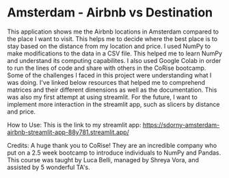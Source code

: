 # Amsterdam - Airbnb vs Destination


This application shows me the Airbnb locations in Amsterdam compared to the place I want to visit. This helps me to decide where the best place is to stay based on the distance from my location and price.
I used NumPy to make modifications to the data in a CSV file. This helped me to learn NumPy and understand its computing capabilites. I also used Google Colab in order to run the lines of code and share with others in the CoRise bootcamp.
Some of the challenges I faced in this project were understanding what I was doing. I've linked below resources that helped me to comprehend matrices and their different dimensions as well as the documentation. This was also my first attempt at using streamlit.
For the future, I want to implement more interaction in the streamlit app, such as slicers by distance and price.



How to Use: This is the link to my streamlit app: https://sdorny-amsterdam-airbnb-streamlit-app-88y781.streamlit.app/



Credits: A huge thank you to CoRise! They are an incredible company who put on a 2.5 week bootcamp to introduce individuals to NumPy and Pandas. This course was taught by Luca Belli, managed by Shreya Vora, and assisted by 5 wonderful TA's.
